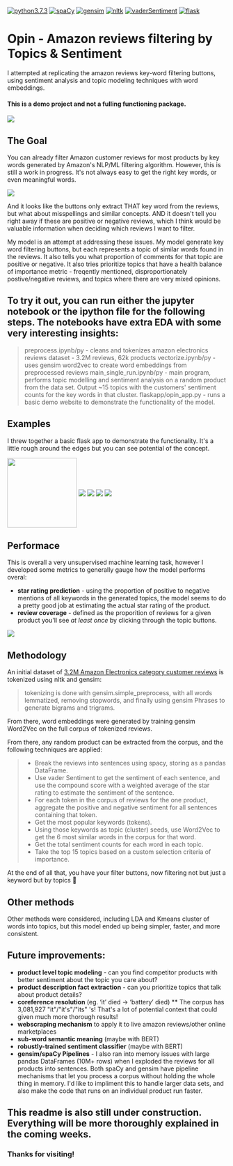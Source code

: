 [![python3.7.3](https://img.shields.io/badge/python-3.7.3-orange)](https://spacy.io)
[![spaCy](https://img.shields.io/badge/-spaCy-blue)](https://spacy.io)
[![gensim](https://img.shields.io/badge/gensim-Word2Vec-blue)](https://radimrehurek.com/gensim/)
[![nltk](https://img.shields.io/badge/-nltk-orange)](https://www.nltk.org)
[![vaderSentiment](https://img.shields.io/badge/-vaderSentiment-24292E)](https://github.com/cjhutto/vaderSentiment)
[![flask](https://img.shields.io/badge/-flask-363B3D)](https://palletsprojects.com/p/flask/)

# Opin - Amazon reviews filtering by Topics & Sentiment

I attempted at replicating the amazon reviews key-word filtering buttons, using sentiment analysis and topic modeling techniques with word embeddings.

#### This is a demo project and not a fulling functioning package.

<img align="center" src="https://github.com/andrewm-bose/Opin-ReviewsAnalysis/blob/master/readme_imgs/Screen%20Shot%202019-08-19%20at%205.11.13%20PM.png">

## The Goal

You can already filter Amazon customer reviews for most products by key words generated by Amazon's NLP/ML filtering algorithm. However, this is still a work in progress. It's not always easy to get the right key words, or even meaningful words.

<img align="center" src="https://github.com/andrewm-bose/Opin-ReviewsAnalysis/blob/master/readme_imgs/Screen%20Shot%202019-08-19%20at%204.13.40%20PM%20copy.png">
  
And it looks like the buttons only extract THAT key word from the reviews, but what about misspellings and similar concepts. AND it doesn't tell you right away if these are positive or negative reviews, which I think would be valuable information when deciding which reviews I want to filter.

My model is an attempt at addressing these issues. My model generate key word filtering buttons, but each represents a topic of similar words found in the reviews. It also tells you what proportion of comments for that topic are positive or negative. It also tries prioritize topics that have a health balance of importance metric - freqently mentioned, disproportionately postive/negative reviews, and topics where there are very mixed opinions.


## To try it out, you can run either the jupyter notebook or the ipython file for the following steps. The notebooks have extra EDA with some very interesting insights:
> preprocess.ipynb/py - cleans and tokenizes amazon electronics reviews dataset - 3.2M reviews, 62k products
> vectorize.ipynb/py - uses gensim word2vec to create word embeddings from preprocessed reviews
> main_single_run.ipynb/py - main program, performs topic modelling and sentiment analysis on a random product from the data set. Output ~15 topics with the customers' sentiment counts for the key words in that cluster.
> flaskapp/opin_app.py - runs a basic demo website to demonstrate the functionality of the model.


## Examples

I threw together a basic flask app to demonstrate the functionality. It's a little rough around the edges but you can see potential of the concept.

<img align="center" width="160" src="https://github.com/andrewm-bose/Opin-ReviewsAnalysis/blob/master/readme_imgs/Screen%20Shot%202019-08-19%20at%204.12.17%20PM.png">

<img align="center" src="https://github.com/andrewm-bose/Opin-ReviewsAnalysis/blob/master/readme_imgs/Screen%20Shot%202019-08-19%20at%204.12.33%20PM.png">

<img align="center" src="https://github.com/andrewm-bose/Opin-ReviewsAnalysis/blob/master/readme_imgs/Screen%20Shot%202019-08-19%20at%204.12.54%20PM.png">

<img align="center" src="https://github.com/andrewm-bose/Opin-ReviewsAnalysis/blob/master/readme_imgs/Screen%20Shot%202019-08-19%20at%204.11.18%20PM.png">

<img align="center" src="https://github.com/andrewm-bose/Opin-ReviewsAnalysis/blob/master/readme_imgs/Screen%20Shot%202019-08-19%20at%205.09.13%20PM.png">

## Performace

This is overall a very unsupervised machine learning task, however I developed some metrics to generally gauge how the model performs overal:
* **star rating prediction** - using the proportion of positive to negative mentions of all keywords in the generated topics, the model seems to do a pretty good job at estimating the actual star rating of the product.
* **review coverage** - defined as the proporition of reviews for a given product you'll see *at least once* by clicking through the topic buttons.

<img align="center" src="https://github.com/andrewm-bose/Opin-ReviewsAnalysis/blob/master/readme_imgs/Screen%20Shot%202019-08-19%20at%204.10.21%20PM.png">


## Methodology
An initial dataset of <a href="https://s3.amazonaws.com/amazon-reviews-pds/readme.html"> 3.2M Amazon Electronics category customer reviews</a> is tokenized using nltk and gensim: 
>tokenizing is done with gensim.simple_preprocess, with all words lemmatized, removing stopwords, and finally using gensim Phrases to generate bigrams and trigrams.

From there, word embeddings were generated by training gensim Word2Vec on the full corpus of tokenized reviews.

From there, any random product can be extracted from the corpus, and the following techniques are applied:
>* Break the reviews into sentences using spacy, storing as a pandas DataFrame.
>* Use vader Sentiment to get the sentiment of each sentence, and use the compound score with a weighted average of the star rating to estimate the sentiment of the sentence.
>* For each token in the corpus of reviews for the one product, aggregate the positive and negative sentiment for all sentences containing that token.
>* Get the most popular keywords (tokens).
>* Using those keywords as topic (cluster) seeds, use Word2Vec to get the 6 most similar words in the corpus for that word.
>* Get the total sentiment counts for each word in each topic.
>* Take the top 15 topics based on a custom selection criteria of importance.

At the end of all that, you have your filter buttons, now filtering not but just a keyword but by topics :tada:

## Other methods
Other methods were considered, including LDA and Kmeans cluster of words into topics, but this model ended up being simpler, faster, and more consistent.

## Future improvements:
* **product level topic modeling** - can you find competitor products with better sentiment about the topic you care about?
* **product description fact extraction** - can you prioritize topics that talk about product details?
* **coreference resolution** (eg. ‘it’ died -> ‘battery’ died)
** The corpus has 3,081,927 "it"/"it's"/"its" 's! That's a lot of potential context that could given much more thorough results!
* **webscraping mechanism** to apply it to live amazon reviews/other online marketplaces
* **sub-word semantic meaning** (maybe with BERT)
* **robustly-trained sentiment classifier** (maybe with BERT)
* **gensim/spaCy Pipelines** - I also ran into memory issues with large pandas DataFrames (10M+ rows) when I exploded the reviews for all products into sentences. Both spaCy and gensim have pipeline mechanisms that let you process a corpus without holding the whole thing in memory. I'd like to impliment this to handle larger data sets, and also make the code that runs on an individual product run faster.

## This readme is also still under construction. Everything will be more thoroughly explained in the coming weeks.

### Thanks for visiting!

